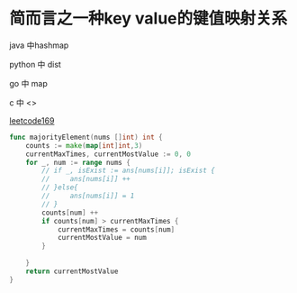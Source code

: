 # 简而言之一种key value的键值映射关系

java 中hashmap

python 中 dist

go 中 map

c 中 <>

[leetcode169](https://leetcode-cn.com/problems/majority-element/)

```go
func majorityElement(nums []int) int {
    counts := make(map[int]int,3)
    currentMaxTimes, currentMostValue := 0, 0
    for _, num := range nums {
        // if _, isExist := ans[nums[i]]; isExist {
        //     ans[nums[i]] ++
        // }else{
        //     ans[nums[i]] = 1 
        // }
        counts[num] ++ 
        if counts[num] > currentMaxTimes {
            currentMaxTimes = counts[num]
            currentMostValue = num 
        }
 
    }
    return currentMostValue
}
```

